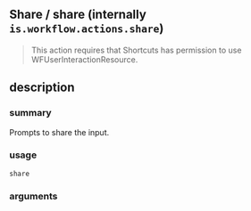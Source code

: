
## Share / share (internally `is.workflow.actions.share`)


> This action requires that Shortcuts has permission to use WFUserInteractionResource.


## description
### summary
Prompts to share the input.


### usage
`share `

### arguments

